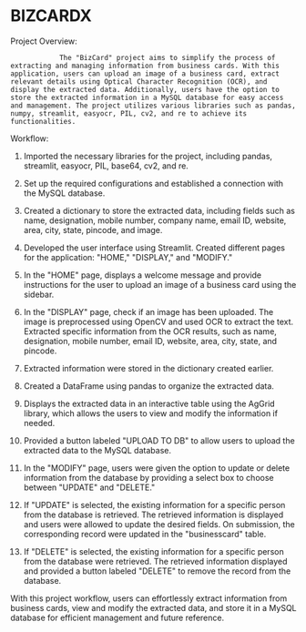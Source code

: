 # BIZCARDX
Project Overview:

                The "BizCard" project aims to simplify the process of extracting and managing information from business cards. With this application, users can upload an image of a business card, extract relevant details using Optical Character Recognition (OCR), and display the extracted data. Additionally, users have the option to store the extracted information in a MySQL database for easy access and management. The project utilizes various libraries such as pandas, numpy, streamlit, easyocr, PIL, cv2, and re to achieve its functionalities.

Workflow:

1. Imported the necessary libraries for the project, including pandas, streamlit, easyocr, PIL, base64,  cv2, and re.

2. Set up the required configurations and established  a connection with the MySQL database.

3. Created a dictionary to store the extracted data, including fields such as name, designation, mobile number, company name, email ID, website, area, city, state, pincode, and image.

4. Developed  the user interface using Streamlit. Created different pages for the application: "HOME," "DISPLAY," and "MODIFY."

5. In the "HOME" page, displays  a welcome message and provide instructions for the user to upload an image of a business card using the sidebar.

6. In the "DISPLAY" page, check if an image has been uploaded. The image is  preprocessed  using OpenCV and used OCR to extract the text. Extracted specific information from the OCR results, such as name, designation, mobile number, email ID, website, area, city, state, and pincode.

7.  Extracted information were stored  in the dictionary created earlier.

8. Created a DataFrame using pandas to organize the extracted data.

9. Displays the extracted data in an interactive table using the AgGrid library, which allows the  users to view and modify the information if needed.

10. Provided a button labeled "UPLOAD TO DB" to allow users to upload the extracted data to the MySQL database. 

11. In the "MODIFY" page,  users were given  the option to update or delete information from the database by providing  a select box to choose between "UPDATE" and "DELETE."

12. If "UPDATE" is selected,  the existing information for a specific person from the database is retrieved. The retrieved information is displayed and  users  were allowed to update the desired fields. On submission,  the corresponding record were updated  in the "businesscard" table.

13. If "DELETE" is selected,  the existing information for a specific person from the database were retrieved.  The retrieved information displayed and provided a button labeled "DELETE" to remove the record from the database.


With this project workflow, users can effortlessly extract information from business cards, view and modify the extracted data, and store it in a MySQL database for efficient management and future reference.

 


